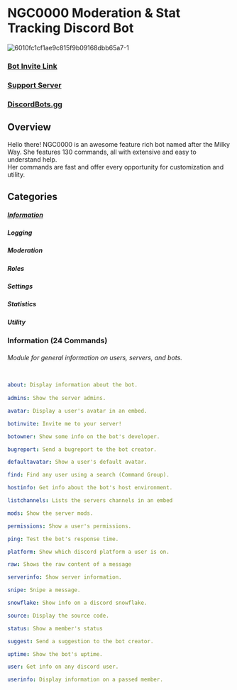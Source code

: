 # NGC0000 Moderation & Stat Tracking Discord Bot                                
![6010fc1cf1ae9c815f9b09168dbb65a7-1](https://user-images.githubusercontent.com/74381783/108671227-f6d3f580-7494-11eb-9a77-9478f5a39684.png) 
### [Bot Invite Link](https://discord.com/api/oauth2/authorize?client_id=810377376269205546&permissions=4294967287&scope=applications.commands%20bot) 
### [Support Server](https://discord.gg/947ramn)
### [DiscordBots.gg](https://discord.bots.gg/bots/810377376269205546)
## Overview
Hello there! NGC0000 is an awesome feature rich bot named after the Milky Way. She features 130 commands, all with extensive and easy to understand help.  
Her commands are fast and offer every opportunity for customization and utility.  
## Categories

##### [Information](#information)
##### Logging
##### Moderation
##### Roles
##### Settings
##### Statistics
##### Utility  
  

### Information (24 Commands)
###### Module for general information on users, servers, and bots. 
```yaml

about: Display information about the bot.
                      
admins: Show the server admins.

avatar: Display a user's avatar in an embed.

botinvite: Invite me to your server!

botowner: Show some info on the bot's developer.

bugreport: Send a bugreport to the bot creator.

defaultavatar: Show a user's default avatar.

find: Find any user using a search (Command Group).

hostinfo: Get info about the bot's host environment.

listchannels: Lists the servers channels in an embed

mods: Show the server mods.

permissions: Show a user's permissions.

ping: Test the bot's response time.

platform: Show which discord platform a user is on.

raw: Shows the raw content of a message

serverinfo: Show server information.

snipe: Snipe a message.

snowflake: Show info on a discord snowflake.

source: Display the source code.

status: Show a member's status

suggest: Send a suggestion to the bot creator.

uptime: Show the bot's uptime.

user: Get info on any discord user.

userinfo: Display information on a passed member.
                     
```